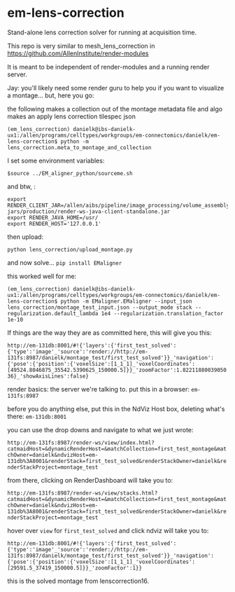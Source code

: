 # em-lens-correction

Stand-alone lens correction solver for running at acquisition time.

This repo is very similar to mesh_lens_correction in 
https://github.com/AllenInstitute/render-modules

It is meant to be independent of render-modules and a running render server.

Jay:
you'll likely need some render guru to help you if you want to visualize a montage... but, here you go:

the following makes a collection out of the montage metadata file and algo makes an apply lens correction tilespec json
```
(em_lens_correction) danielk@ibs-danielk-ux1:/allen/programs/celltypes/workgroups/em-connectomics/danielk/em-lens-correction$ python -m lens_correction.meta_to_montage_and_collection
```

I set some environment variables:
```
$source ../EM_aligner_python/sourceme.sh
```

and btw, :

```
export RENDER_CLIENT_JAR=/allen/aibs/pipeline/image_processing/volume_assembly/render-jars/production/render-ws-java-client-standalone.jar
export RENDER_JAVA_HOME=/usr/
export RENDER_HOST='127.0.0.1'
```

then upload:
```
python lens_correction/upload_montage.py
```

and now solve...
`pip install EMaligner`

this worked well for me:
```
(em_lens_correction) danielk@ibs-danielk-ux1:/allen/programs/celltypes/workgroups/em-connectomics/danielk/em-lens-correction$ python -m EMaligner.EMaligner --input_json lens_correction/montage_test_input.json --output_mode stack --regularization.default_lambda 1e4 --regularization.translation_factor 1e-10
```

If things are the way they are as committed here, this will give you this:

`http://em-131db:8001/#!{'layers':{'first_test_solved':{'type':'image'_'source':'render://http://em-131fs:8987/danielk/montage_test/first_test_solved'}}_'navigation':{'pose':{'position':{'voxelSize':[1_1_1]_'voxelCoordinates':[49524.8046875_35542.5390625_150000.5]}}_'zoomFactor':1.8221188003905036}_'showAxisLines':false}`

render basics:
the server we're talking to. put this in a browser:
`em-131fs:8987`

before you do anything else, put this in the NdViz Host box, deleting what's there:
`em-131db:8001`

you can use the drop downs and navigate to what we just wrote:

`http://em-131fs:8987/render-ws/view/index.html?catmaidHost=&dynamicRenderHost=&matchCollection=first_test_montage&matchOwner=danielk&ndvizHost=em-131db%3A8001&renderStack=first_test_solved&renderStackOwner=danielk&renderStackProject=montage_test`

from there, clicking on RenderDashboard will take you to:

`http://em-131fs:8987/render-ws/view/stacks.html?catmaidHost=&dynamicRenderHost=&matchCollection=first_test_montage&matchOwner=danielk&ndvizHost=em-131db%3A8001&renderStack=first_test_solved&renderStackOwner=danielk&renderStackProject=montage_test`

hover over `view` for `first_test_solved` and click ndviz will take you to:

`http://em-131db:8001/#!{'layers':{'first_test_solved':{'type':'image'_'source':'render://http://em-131fs:8987/danielk/montage_test/first_test_solved'}}_'navigation':{'pose':{'position':{'voxelSize':[1_1_1]_'voxelCoordinates':[29591.5_37419_150000.5]}}_'zoomFactor':1}}`

this is the solved montage from lenscorrection16.

